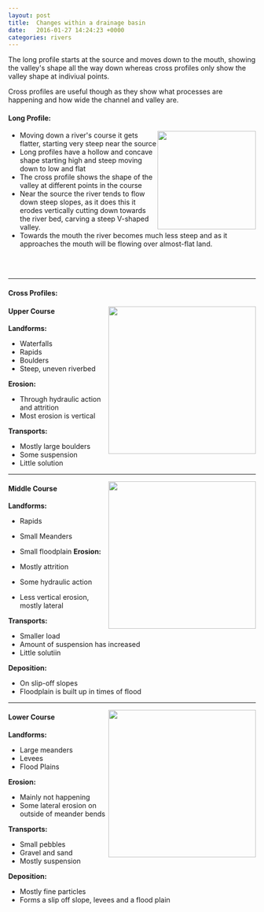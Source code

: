 ```yaml
---
layout: post
title:  Changes within a drainage basin
date:   2016-01-27 14:24:23 +0000
categories: rivers
---
```

The long profile starts at the source and moves down to the mouth, showing the valley's shape all the way down whereas cross profiles only show the valley shape at indiviual points. 

Cross profiles are useful though as they show what processes are happening and how wide the channel and valley are.

#### **Long Profile:**
<img src="{{ site.baseurl }}/image/rivers/long-profile.svg" style="width:200px;float:right"> 

* Moving down a river's course it gets flatter, starting very steep near the source
* Long profiles have a hollow and concave shape starting high and steep moving down to low and flat
* The cross profile shows the shape of the valley at different points in the course
* Near the source the river tends to flow down steep slopes, as it does this it erodes vertically cutting down towards the river bed, carving a steep V-shaped valley.
* Towards the mouth the river becomes much less steep and as it approaches the mouth will be flowing over almost-flat land.

<br><br>

***

#### **Cross Profiles:**


<img src="{{ site.baseurl }}/image/rivers/upper-course.svg" style="width:300px; float:right;"> 

#### **Upper Course**

**Landforms:**

* Waterfalls
* Rapids
* Boulders
* Steep, uneven riverbed

**Erosion:** 

* Through hydraulic action and attrition
* Most erosion is vertical

**Transports:**

* Mostly large boulders
* Some suspension
* Little solution

***

<img src="{{ site.baseurl }}/image/rivers/middle-course.svg" style="width:300px;float:right;">

#### **Middle Course**

**Landforms:**
	
* Rapids
* Small Meanders
* Small floodplain
**Erosion:** 
	
* Mostly attrition
* Some hydraulic action
* Less vertical erosion, mostly lateral
	
**Transports:**
	
* Smaller load
* Amount of suspension has increased
* Little solutiin
	
**Deposition:**

* On slip-off slopes
* Floodplain is built up in times of flood


***

<img src="{{ site.baseurl }}/image/rivers/lower-course.svg" style="width:300px;float:right;">

#### **Lower Course**

**Landforms:**
	
* Large meanders
* Levees
* Flood Plains

**Erosion:** 
	
* Mainly not happening
* Some lateral erosion on outside of meander bends
	
**Transports:**
	
* Small pebbles
* Gravel and sand 
* Mostly suspension
	
**Deposition:**

* Mostly fine particles
* Forms a slip off slope, levees and a flood plain 

